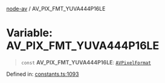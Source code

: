 [node-av](../globals.md) / AV\_PIX\_FMT\_YUVA444P16LE

# Variable: AV\_PIX\_FMT\_YUVA444P16LE

> `const` **AV\_PIX\_FMT\_YUVA444P16LE**: [`AVPixelFormat`](../type-aliases/AVPixelFormat.md)

Defined in: [constants.ts:1093](https://github.com/seydx/av/blob/f8631fc881b394300b1479f511d55cf1c370a87f/src/constants/constants.ts#L1093)
